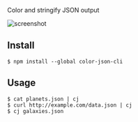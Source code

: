 Color and stringify JSON output

![screenshot](https://i.imgur.com/175gebf.png)
## Install
`$ npm install --global color-json-cli`
## Usage
`$ cat planets.json | cj`  
`$ curl http://example.com/data.json | cj`  
`$ cj galaxies.json`  

